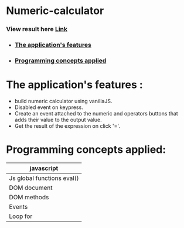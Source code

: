 # Numeric-calculator

### View result here [Link](https://nada-tb.github.io/numeric-calculator/)

* ### [The application's features](#the-applications-features-)
* ### [Programming concepts applied](#programming-concepts-applied-1)

# The application's features :
 * build numeric calculator using vanillaJS.
 * Disabled event on keypress.
 * Create an event attached to the numeric and operators buttons that adds their value to the output value.
 * Get the result of the expression on click '='.

# Programming concepts applied:
javascript |
-----------|
Js global functions eval() |
DOM document |
DOM methods |
Events |
Loop for |
